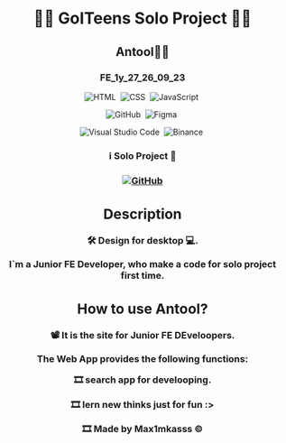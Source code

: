 <h1 align="center"> 👨‍💻 GoITeens Solo Project 👩‍💻 </h1>
<h2 align="center">  Antool👩‍💻 </h2>
<h3 align="center">  FE_1y_27_26_09_23 </h3>

<span align="center">

![HTML](https://img.shields.io/badge/-HTML-05122A?style=flat&logo=HTML5)&nbsp;
![CSS](https://img.shields.io/badge/-CSS-05122A?style=flat&logo=SASS&logoColor=ff69b4)&nbsp;
![JavaScript](https://img.shields.io/badge/-JavaScript-05122A?style=flat&logo=javascript)&nbsp;

![GitHub](https://img.shields.io/badge/-GitHub-05122A?style=flat&logo=github)&nbsp;
![Figma](https://img.shields.io/badge/-Figma-05122A?style=flat&logo=figma)&nbsp;

![Visual Studio Code](https://img.shields.io/badge/-Visual%20Studio%20Code-05122A?style=flat&logo=visual-studio-code&logoColor=007ACC)&nbsp;
![Binance](https://img.shields.io/badge/Binance-FCD535?style=for-the-badge&logo=binance&logoColor=000)&nbsp;

</span>

<h3 align="center"> ℹ️ Solo Project 🚀 <h3>
<span align="center">

<a align="center" href="https://github.com/Max1mkasssss">![GitHub](https://img.shields.io/badge/-Max1mkasss-05122A?style=flat&logo=github)</a>
</span>

## Description

<!-- The project is implemented in Vanilla JavaScript and working with: -->

<!-- 🛠 [the Movie Database TMDB](https://www.themoviedb.org/); -->

🛠 Design for desktop 💻.

I`m a Junior FE Developer, who make a code for solo project first time. 


## How to use Antool?

📽 It is the site for Junior FE DEveloopers. 


**The Web App provides the following functions:**

🎞 search app for develooping. 

🎞 lern new thinks just for fun :>

🎞 Made by Max1mkasss &copy;